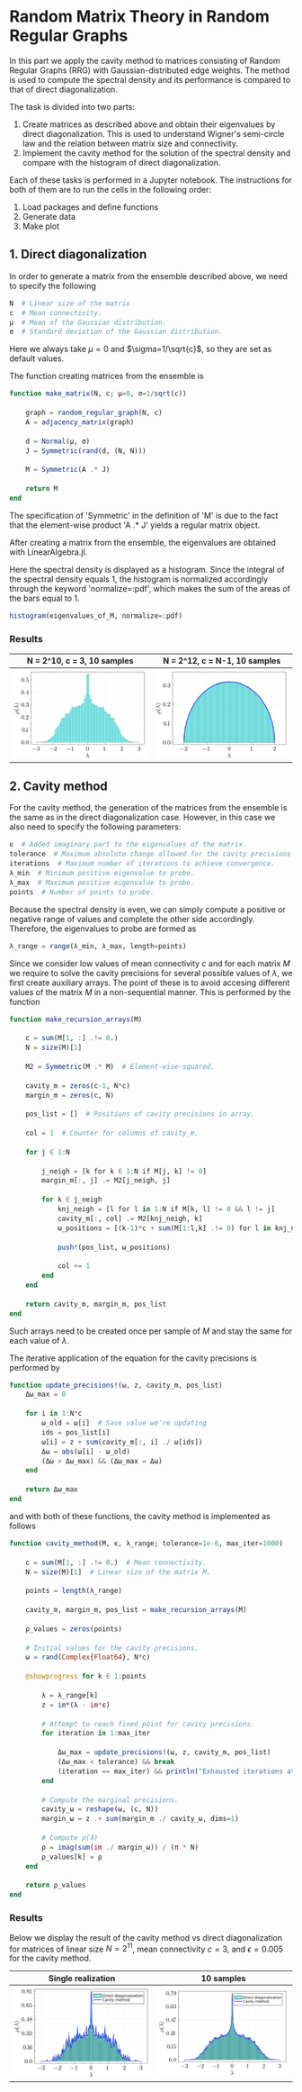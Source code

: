 # Random Matrix Theory in Random Regular Graphs

In this part we apply the cavity method to matrices consisting of Random Regular Graphs (RRG) with Gaussian-distributed edge weights. The method is used to compute the spectral density and its performance is compared to that of direct diagonalization.

The task is divided into two parts:
1. Create matrices as described above and obtain their eigenvalues by direct diagonalization. This is used to understand Wigner's semi-circle law and the relation between matrix size and connectivity.
2. Implement the cavity method for the solution of the spectral density and compare with the histogram of direct diagonalization.

Each of these tasks is performed in a Jupyter notebook. The instructions for both of them are to run the cells in the following order:
1. Load packages and define functions
2. Generate data
3. Make plot

## 1. Direct diagonalization

In order to generate a matrix from the ensemble described above, we need to specify the following
```julia
N  # Linear size of the matrix
c  # Mean connectivity.
μ  # Mean of the Gaussian distribution.
σ  # Standard deviation of the Gaussian distribution.
```
Here we always take $\mu = 0$ and $\sigma=1/\sqrt{c}$, so they are set as default values.

The function creating matrices from the ensemble is
```julia
function make_matrix(N, c; μ=0, σ=1/sqrt(c))
    
    graph = random_regular_graph(N, c)
    A = adjacency_matrix(graph)
    
    d = Normal(μ, σ)
    J = Symmetric(rand(d, (N, N)))
    
    M = Symmetric(A .* J)
    
    return M
end
```
The specification of 'Symmetric' in the definition of 'M' is due to the fact that the element-wise product 'A .* J' yields a regular matrix object.

After creating a matrix from the ensemble, the eigenvalues are obtained with LinearAlgebra.jl.

Here the spectral density is displayed as a histogram. Since the integral of the spectral density equals 1, the histogram is normalized accordingly through the keyword 'normalize=:pdf', which makes the sum of the areas of the bars equal to 1.
```julia
histogram(eigenvalues_of_M, normalize=:pdf)
```

### Results

| N = 2^10, c = 3, 10 samples | N = 2^12, c = N-1, 10 samples |
:-------------------------:|:-------------------------:
![](./Figures/2_1_histo_N_1024_c_3_samples_10.png)  |  ![](./Figures/2_1_histo_wigner_N_4096_c_4095_samples_10.png)

## 2. Cavity method

For the cavity method, the generation of the matrices from the ensemble is the same as in the direct diagonalization case. However, in this case we also need to specify the following parameters:

```julia
ϵ  # Added imaginary part to the eigenvalues of the matrix.
tolerance  # Maximum absolute change allowed for the cavity precisions to converge.
iterations  # Maximum number of iterations to achieve convergence.
λ_min  # Minimum positive eigenvalue to probe.
λ_max  # Maximum positive eigenvalue to probe.
points  # Number of points to probe.
```

Because the spectral density is even, we can simply compute a positive or negative range of values and complete the other side accordingly. Therefore, the eigenvalues to probe are formed as

```julia
λ_range = range(λ_min, λ_max, length=points)
```

Since we consider low values of mean connectivity $c$ and for each matrix $M$ we require to solve the cavity precisions for several possible values of $\lambda$, we first create auxiliary arrays. The point of these is to avoid accesing different values of the matrix $M$ in a non-sequential manner. This is performed by the function

```julia
function make_recursion_arrays(M)
    
    c = sum(M[1, :] .!= 0.)
    N = size(M)[1]
    
    M2 = Symmetric(M .* M)  # Element-wise-squared.
    
    cavity_m = zeros(c-1, N*c)
    margin_m = zeros(c, N)
    
    pos_list = []  # Positions of cavity precisions in array.
    
    col = 1  # Counter for columns of cavity_m.
    
    for j ∈ 1:N
        
        j_neigh = [k for k ∈ 1:N if M[j, k] != 0]
        margin_m[:, j] .= M2[j_neigh, j]
        
        for k ∈ j_neigh
            knj_neigh = [l for l in 1:N if M[k, l] != 0 && l != j]
            cavity_m[:, col] .= M2[knj_neigh, k]
            ω_positions = [(k-1)*c + sum(M[1:l,k] .!= 0) for l in knj_neigh]
            
            push!(pos_list, ω_positions)
            
            col += 1
        end
    end
    
    return cavity_m, margin_m, pos_list
end
```

Such arrays need to be created once per sample of $M$ and stay the same for each value of $\lambda$.

The iterative application of the equation for the cavity precisions is performed by

```julia
function update_precisions!(ω, z, cavity_m, pos_list)
    Δω_max = 0
            
    for i in 1:N*c
        ω_old = ω[i]  # Save value we're updating
        ids = pos_list[i]
        ω[i] = z + sum(cavity_m[:, i] ./ ω[ids])
        Δω = abs(ω[i] - ω_old)
        (Δω > Δω_max) && (Δω_max = Δω)
    end
    
    return Δω_max
end
```

and with both of these functions, the cavity method is implemented as follows

```julia
function cavity_method(M, ϵ, λ_range; tolerance=1e-6, max_iter=1000)
    
    c = sum(M[1, :] .!= 0.)  # Mean connectivity.
    N = size(M)[1]  # Linear size of the matrix M.
    
    points = length(λ_range)
    
    cavity_m, margin_m, pos_list = make_recursion_arrays(M)
    
    ρ_values = zeros(points)
    
    # Initial values for the cavity precisions.
    ω = rand(Complex{Float64}, N*c)
    
    @showprogress for k ∈ 1:points
        
        λ = λ_range[k]
        z = im*(λ - im*ϵ)
        
        # Attempt to reach fixed point for cavity precisions.
        for iteration in 1:max_iter
            
            Δω_max = update_precisions!(ω, z, cavity_m, pos_list)
            (Δω_max < tolerance) && break
            (iteration == max_iter) && println("Exhausted iterations at $(λ).")
        end
        
        # Compute the marginal precisions.
        cavity_ω = reshape(ω, (c, N))
        margin_ω = z .+ sum(margin_m ./ cavity_ω, dims=1)
        
        # Compute ρ(λ)
        ρ = imag(sum(im ./ margin_ω)) / (π * N)
        ρ_values[k] = ρ
    end
    
    return ρ_values
end
```

### Results

Below we display the result of the cavity method vs direct diagonalization for matrices of linear size $N = 2^{11}$, mean connectivity $c=3$, and $\epsilon = 0.005$ for the cavity method.

| Single realization | 10 samples |
:-------------------------:|:-------------------------:
![](./Figures/2_2_cavity_N_2048_c_3_eps_0.005_samples_1.png)  |  ![](./Figures/2_2_cavity_N_2048_c_3_eps_0.005_samples_10.png)

